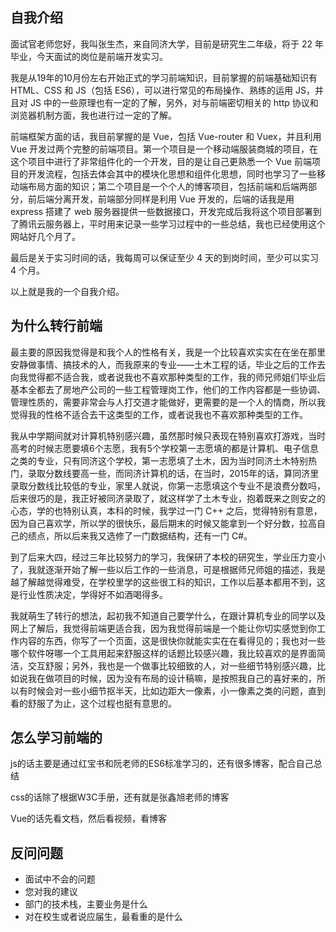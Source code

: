 ## 自我介绍

面试官老师您好，我叫张生杰，来自同济大学，目前是研究生二年级，将于 22 年毕业，今天面试的岗位是前端开发实习。

我是从19年的10月份左右开始正式的学习前端知识，目前掌握的前端基础知识有 HTML、CSS 和 JS（包括 ES6），可以进行常见的布局操作、熟练的运用 JS，并且对 JS 中的一些原理也有一定的了解，另外，对与前端密切相关的 http 协议和浏览器机制方面，我也进行过一定的了解。

前端框架方面的话，我目前掌握的是 Vue，包括 Vue-router 和 Vuex，并且利用 Vue 开发过两个完整的前端项目。第一个项目是一个移动端服装商城的项目，在这个项目中进行了非常组件化的一个开发，目的是让自己更熟悉一个 Vue 前端项目的开发流程，包括去体会其中的模块化思想和组件化思想，同时也学习了一些移动端布局方面的知识；第二个项目是一个个人的博客项目，包括前端和后端两部分，前后端分离开发，前端部分同样是利用 Vue 开发的，后端的话我是用 express 搭建了 web 服务器提供一些数据接口，开发完成后我将这个项目部署到了腾讯云服务器上，平时用来记录一些学习过程中的一些总结，我也已经使用这个网站好几个月了。

最后是关于实习时间的话，我每周可以保证至少 4 天的到岗时间，至少可以实习 4 个月。

以上就是我的一个自我介绍。

## 为什么转行前端

最主要的原因我觉得是和我个人的性格有关，我是一个比较喜欢实实在在坐在那里安静做事情、搞技术的人，而我原来的专业——土木工程的话，毕业之后的工作去向我觉得都不适合我，或者说我也不喜欢那种类型的工作，我的师兄师姐们毕业后基本全都去了房地产公司的一些工程管理岗工作，他们的工作内容都是一些协调、管理性质的，需要非常会与人打交道才能做好，更需要的是一个人的情商，所以我觉得我的性格不适合去干这类型的工作，或者说我也不喜欢那种类型的工作。

我从中学期间就对计算机特别感兴趣，虽然那时候只表现在特别喜欢打游戏，当时高考的时候志愿要填6个志愿，我有5个学校第一志愿填的都是计算机、电子信息之类的专业，只有同济这个学校，第一志愿填了土木，因为当时同济土木特别热门，录取分数线要高一些，而同济计算机的话，在当时，2015年的话，算同济里录取分数线比较低的专业，家里人就说，你第一志愿填这个专业不是浪费分数吗，后来很巧的是，我正好被同济录取了，就这样学了土木专业，抱着既来之则安之的心态，学的也特别认真，本科的时候，我学过一门 C++ 之后，觉得特别有意思，因为自己喜欢学，所以学的很快乐，最后期末的时候又能拿到一个好分数，拉高自己的绩点，所以后来我又选修了一门数据结构，还有一门 C#。

到了后来大四，经过三年比较努力的学习，我保研了本校的研究生，学业压力变小了，我就逐渐开始了解一些以后工作的一些消息，可是根据师兄师姐的描述，我是越了解越觉得难受，在学校里学的这些很工科的知识，工作以后基本都用不到，这是行业性质决定，学得好不如酒喝得多。

我就萌生了转行的想法，起初我不知道自己要学什么，在跟计算机专业的同学以及网上了解后，我觉得前端更适合我，因为我觉得前端是一个能让你切实感觉到你工作内容的东西，你写了一个页面，这是很快你就能实实在在看得见的；我也对一些哪个软件呀哪一个工具用起来舒服这样的话题比较感兴趣，我比较喜欢的是界面简洁，交互舒服；另外，我也是一个做事比较细致的人，对一些细节特别感兴趣，比如说我在做项目的时候，因为没有布局的设计稿嘛，是按照我自己的喜好来的，所以有时候会对一些小细节抠半天，比如边距大一像素，小一像素之类的问题，直到看的舒服了为止，这个过程也挺有意思的。

## 怎么学习前端的

js的话主要是通过红宝书和阮老师的ES6标准学习的，还有很多博客，配合自己总结

css的话除了根据W3C手册，还有就是张鑫旭老师的博客

Vue的话先看文档，然后看视频，看博客

## 反问问题

* 面试中不会的问题
* 您对我的建议
* 部门的技术栈，主要业务是什么
* 对在校生或者说应届生，最看重的是什么